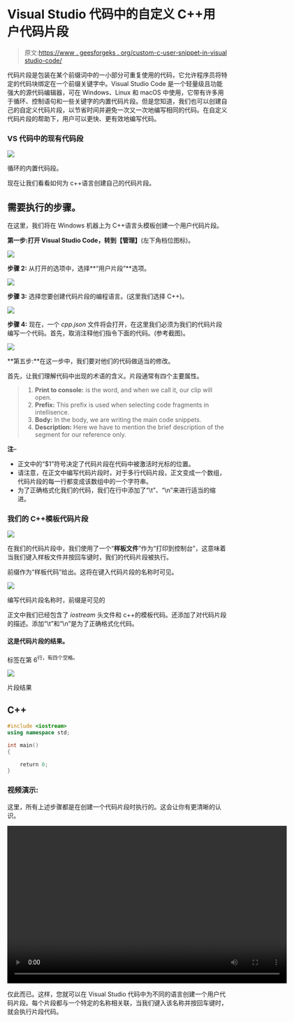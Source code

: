 # Visual Studio 代码中的自定义 C++用户代码片段

> 原文:[https://www . geesforgeks . org/custom-c-user-snippet-in-visual studio-code/](https://www.geeksforgeeks.org/custom-c-user-snippet-in-visual-studio-code/)

代码片段是包装在某个前缀词中的一小部分可重复使用的代码，它允许程序员将特定的代码块绑定在一个前缀关键字中。Visual Studio Code 是一个轻量级且功能强大的源代码编辑器，可在 Windows、Linux 和 macOS 中使用，它带有许多用于循环、控制语句和一些关键字的内置代码片段。但是您知道，我们也可以创建自己的自定义代码片段，以节省时间并避免一次又一次地编写相同的代码。在自定义代码片段的帮助下，用户可以更快、更有效地编写代码。

### VS 代码中的现有代码段

![](img/5a69747046ff2268e1f31334227cce60.png)

循环的内置代码段。

现在让我们看看如何为 c++语言创建自己的代码片段。

## 需要执行的步骤。

在这里，我们将在 Windows 机器上为 C++语言头模板创建一个用户代码片段。

**第一步:**打开 Visual Studio Code，转到**【管理】**(左下角档位图标)。

![](img/7fb18c2617b4d29a1ca465f72b9fabb2.png)

**步骤 2:** 从打开的选项中，选择**“用户片段”**选项。

![](img/ee3a96c9b9cccab73661c2dfa53290c4.png)

**步骤 3:** 选择您要创建代码片段的编程语言。(这里我们选择 C++)。

![](img/e63591316966b4be1e7bdd2ab6258f82.png)

**步骤 4:** 现在，一个 *cpp.json* 文件将会打开，在这里我们必须为我们的代码片段编写一个代码。首先，取消注释他们指令下面的代码。(参考截图)。

![](img/71f18e7fc87c44386da53ad52581717d.png)

**第五步:**在这一步中，我们要对他们的代码做适当的修改。

首先，让我们理解代码中出现的术语的含义。片段通常有四个主要属性。

> 1.  **Print to console:** is the word, and when we call it, our clip will open.
> 2.  **Prefix:** This prefix is used when selecting code fragments in intellisence.
> 3.  **Body:** In the body, we are writing the main code snippets.
> 4.  **Description:** Here we have to mention the brief description of the segment for our reference only.

**注**–

*   正文中的“$1”符号决定了代码片段在代码中被激活时光标的位置。
*   请注意，在正文中编写代码片段时，对于多行代码片段，正文变成一个数组，代码片段的每一行都变成该数组中的一个字符串。
*   为了正确格式化我们的代码，我们在行中添加了“\t”、“\n”来进行适当的缩进。

### 我们的 C++模板代码片段

![](img/e8fe37d7b72abfb9da920dfb15aff178.png)

在我们的代码片段中，我们使用了一个“**样板文件**”作为“打印到控制台”，这意味着当我们键入样板文件并按回车键时，我们的代码片段被执行。

前缀作为“样板代码”给出。这将在键入代码片段的名称时可见。

![](img/21785fa45beae08ff7b6b5447909bfee.png)

编写代码片段名称时，前缀是可见的

正文中我们已经包含了 *iostream* 头文件和 c++的模板代码。还添加了对代码片段的描述。添加“\t”和“\n”是为了正确格式化代码。

#### 这是代码片段的结果。

标签在第 6<sup>行，有四个空格。</sup>

![](img/ad24adbb4aac76fc4036689cc58dc340.png)

片段结果

## C++

```cpp
#include <iostream>
using namespace std;

int main()
{

    return 0;
}
```

### 视频演示:

这里，所有上述步骤都是在创建一个代码片段时执行的。这会让你有更清晰的认识。

<video class="wp-video-shortcode" id="video-569647-1" width="640" height="360" preload="metadata" controls=""><source type="video/mp4" src="https://media.geeksforgeeks.org/wp-content/uploads/20210305162052/VScode-Snippets.mp4?_=1">[https://media.geeksforgeeks.org/wp-content/uploads/20210305162052/VScode-Snippets.mp4](https://media.geeksforgeeks.org/wp-content/uploads/20210305162052/VScode-Snippets.mp4)</video>

仅此而已。这样，您就可以在 Visual Studio 代码中为不同的语言创建一个用户代码片段。每个片段都与一个特定的名称相关联，当我们键入该名称并按回车键时，就会执行片段代码。